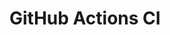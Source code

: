 # GitHub Actions CI






































































































































































































































































































































































































































































































































































































































































































































































































































































































































































































































































































































































































































































































































































































































































